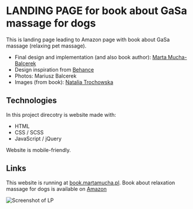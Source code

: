 # LANDING PAGE for book about GaSa massage for dogs

This is landing page leading to Amazon page with book about GaSa massage (relaxing pet massage).

- Final design and implementation (and also book author): [Marta Mucha-Balcerek](https://www.linkedin.com/in/m-mucha-balcerek/)
- Design inspiration from [Behance](https://www.behance.net/gallery/125070235/book-selling-website)
- Photos: Mariusz Balcerek
- Images (from book): [Natalia Trochowska](https://www.instagram.com/nata_trochowska_illustrations/)

## Technologies

In this project direcotry is website made with:

- HTML
- CSS / SCSS
- JavaScript / jQuery

Website is mobile-friendly.

## Links

This website is running at [book.martamucha.pl](https://book.martamucha.pl/).
Book about relaxation massage for dogs is available on [Amazon](https://www.amazon.com/dp/8394291368)

![Screenshot of LP](./images/image-for-readme.png)


